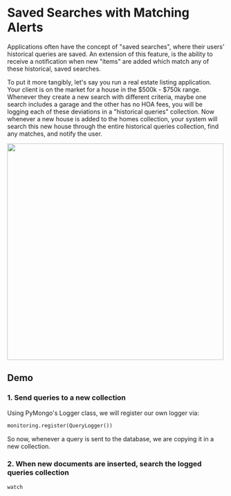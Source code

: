 # Saved Searches with Matching Alerts

Applications often have the concept of "saved searches", where their users' historical queries are saved. An extension of this feature, is the ability to receive a notification when new "items" are added which match any of these historical, saved searches.

To put it more tangibly, let's say you run a real estate listing application. Your client is on the market for a house in the $500k - $750k range. Whenever they create a new search with different criteria, maybe one search includes a garage and the other has no HOA fees, you will be logging each of these deviations in a "historical queries" collection. Now whenever a new house is added to the homes collection, your system will search this new house through the entire historical queries collection, find any matches, and notify the user.

<img src="/diagram.png" width="500"/>


## Demo

### 1. Send queries to a new collection

Using PyMongo's Logger class, we will register our own logger via:

``` python
monitoring.register(QueryLogger())
```

So now, whenever a query is sent to the database, we are copying it in a new collection.


### 2. When new documents are inserted, search the logged queries collection

```python
watch
```

